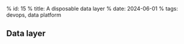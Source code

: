 % id: 15
% title: A disposable data layer
% date: 2024-06-01
% tags: devops, data platform

## Data layer

